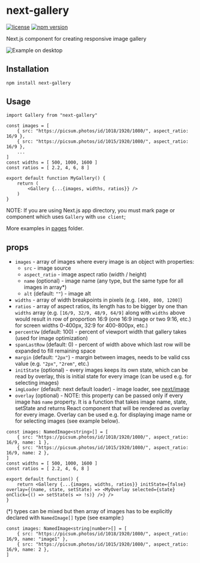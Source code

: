 # next-gallery

[![license](https://img.shields.io/badge/license-MIT-blue.svg)]()
[![npm version](https://img.shields.io/badge/npm-v1.2.0-brightgreen)](https://www.npmjs.com/package/next-gallery)

Next.js component for creating responsive image gallery


![Example on desktop](assets/example_3.png?raw=true)

## Installation

```bash
npm install next-gallery
```

## Usage

```tsx
import Gallery from "next-gallery"

const images = [
    { src: "https://picsum.photos/id/1018/1920/1080/", aspect_ratio: 16/9 },
    { src: "https://picsum.photos/id/1015/1920/1080/", aspect_ratio: 16/9 },
    ...
]
const widths = [ 500, 1000, 1600 ]
const ratios = [ 2.2, 4, 6, 8 ]

export default function MyGallery() {
    return (
        <Gallery {...{images, widths, ratios}} />
    )
}
```

NOTE: If you are using Next.js app directory, you must mark page or component which uses `Gallery` with `use client`;

More examples in [pages](pages) folder.

## props

- `images` - array of images where every image is an object with properties:
    - `src` - image source
    - `aspect_ratio` - image aspect ratio (width / height)
    - `name` (optional) - image name (any type, but the same type for all images in array*)
    - `alt` (default: `""`) - image alt
- `widths` - array of width breakpoints in pixels (e.g. `[400, 800, 1200]`)
- `ratios` - array of aspect ratios, its length has to be bigger by one than `widths` array (e.g. `[16/9, 32/9, 48/9, 64/9]` along with `widths` above would result in row of proportion 16:9 (one 16:9 image or two 9:16, etc.) for screen widths 0-400px, 32:9 for 400-800px, etc.)
- `percentVw` (default: 100) - percent of viewport width that gallery takes (used for image optimization)
- `spanLastRow` (default: 0) - percent of width above which last row will be expanded to fill remaining space
- `margin` (default: `"2px"`) - margin between images, needs to be valid css value (e.g. `"2px"`, `"2rem"`, etc.)
- `initState` (optional) - every images keeps its own state, which can be read by overlay, this is initial state for every image (can be used e.g. for selecting images)
- `imgLoader` (default: next default loader) - image loader, see [next/image](https://nextjs.org/docs/api-reference/next/image#loader)
- `overlay` (optional) - NOTE: this property can be passed only if every image has `name` property. It is a function that takes image name, state, setState and returns React component that will be rendered as overlay for every image. Overlay can be used e.g. for displaying image name or for selecting images (see example below).
```tsx
const images: NamedImage<string>[] = [
    { src: "https://picsum.photos/id/1018/1920/1080/", aspect_ratio: 16/9, name: 1 },
    { src: "https://picsum.photos/id/1015/1920/1080/", aspect_ratio: 16/9, name: 2 },
]
const widths = [ 500, 1000, 1600 ]
const ratios = [ 2.2, 4, 6, 8 ]

export default function() {
    return <Gallery {...{images, widths, ratios}} initState={false} overlay={(name, state, setState) => <MyOverlay selected={state} onClick={() => setState(s => !s)} />} />
}
```

(*) types can be mixed but then array of images has to be explicitly declared with `NamedImage[]` type (see example:)
```tsx
const images: NamedImage<string|number>[] = [
    { src: "https://picsum.photos/id/1018/1920/1080/", aspect_ratio: 16/9, name: "image1" },
    { src: "https://picsum.photos/id/1015/1920/1080/", aspect_ratio: 16/9, name: 2 },
]
```